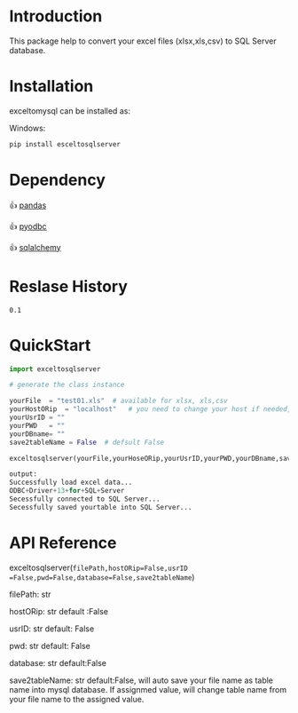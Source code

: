 # Introduction

This package help to convert your excel files (xlsx,xls,csv) to SQL Server database.

# Installation

exceltomysql can be installed as:

Windows:

```python
pip install esceltosqlserver
```

# Dependency

👍   [pandas](https://pandas.pydata.org/)

👍   [pyodbc](https://github.com/mkleehammer/pyodbc)

👍   [sqlalchemy](https://www.sqlalchemy.org/)

# Reslase History

`0.1`

# QuickStart

```python
import exceltosqlserver

# generate the class instance

yourFile  = "test01.xls"  # available for xlsx, xls,csv
yourHostORip  = "localhost"   # you need to change your host if needed, dns: local ip address
yourUsrID = ""
yourPWD   = ""
yourDBname= ""
save2tableName = False  # defsult False

exceltosqlserver(yourFile,yourHoseORip,yourUsrID,yourPWD,yourDBname,save2tableName)


```

```python
output:
Successfully load excel data...
ODBC+Driver+13+for+SQL+Server
Secessfully connected to SQL Server...
Secessfully saved yourtable into SQL Server...
```



# API Reference

exceltosqlserver(`filePath,hostORip=False,usrID =False,pwd=False,database=False,save2tableName`)


filePath: str

hostORip: str  default :False

usrID: str  default: False

pwd: str   default: False

database: str  default:False

save2tableName: str   default:False, will auto save your file name as table name  into mysql database. If assignmed value, will change table name from your file name to the assigned value.
